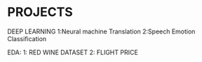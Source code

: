 # PROJECTS
DEEP LEARNING
1:Neural machine Translation
2:Speech Emotion Classification

EDA:
1: RED WINE DATASET
2: FLIGHT PRICE


